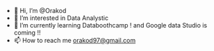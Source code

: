 - 👋 Hi, I’m @Orakod
- 👀 I’m interested in Data Analystic 
- 🌱 I’m currently learning Databoothcamp ! and Google data Studio is coming !!
- 📫 How to reach me orakod97@gmail.com

<!---
Orakod/Orakod is a ✨ special ✨ repository because its `README.md` (this file) appears on your GitHub profile.
You can click the Preview link to take a look at your changes.
--->
